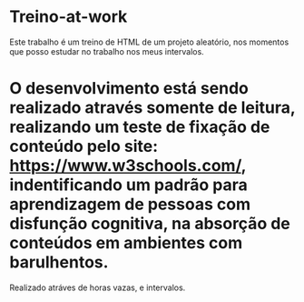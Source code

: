 #  Treino-at-work
   Este trabalho é um treino de HTML de um projeto aleatório, nos momentos que posso estudar no trabalho nos meus intervalos. 
   
#  O desenvolvimento está sendo realizado através somente de leitura, realizando um teste de fixação de conteúdo pelo site: https://www.w3schools.com/, indentificando um padrão para aprendizagem de pessoas com disfunção cognitiva, na absorção de conteúdos em ambientes com barulhentos.
   
   Realizado atráves de horas vazas, e intervalos.

